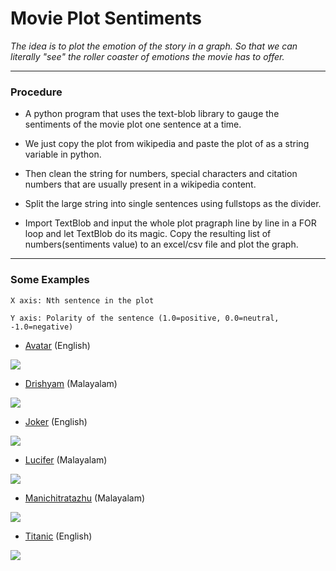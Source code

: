 # Movie Plot Sentiments

*The idea is to plot the emotion of the story in a graph. So that we can literally "see" the roller coaster of emotions the movie has to offer.*
___

### Procedure

* A python program that uses the text-blob library to gauge the sentiments of the movie plot one sentence at a time.

* We just copy the plot from wikipedia and paste the plot of as a string variable in python.

* Then clean the string for numbers, special characters and citation numbers that are usually present in a wikipedia content.

* Split the large string into single sentences using fullstops as the divider.

* Import TextBlob and input the whole plot pragraph line by line in a FOR loop and let TextBlob do its magic. Copy the resulting list of numbers(sentiments value) to an excel/csv file and plot the graph.
___

### Some Examples

```X axis: Nth sentence in the plot```

```Y axis: Polarity of the sentence (1.0=positive, 0.0=neutral, -1.0=negative)```

* [Avatar](https://en.wikipedia.org/wiki/Avatar_(2009_film)) (English)

<img src="https://raw.githubusercontent.com/sarathsajan/movie-plot-sentiments/master/avatar.JPG">

* [Drishyam](https://en.wikipedia.org/wiki/Drishyam) (Malayalam)

<img src="https://raw.githubusercontent.com/sarathsajan/movie-plot-sentiments/master/drishyam.JPG">

* [Joker](https://en.wikipedia.org/wiki/Joker_(2019_film)) (English)

<img src="https://raw.githubusercontent.com/sarathsajan/movie-plot-sentiments/master/joker.JPG">

* [Lucifer](https://en.wikipedia.org/wiki/Lucifer_(film)) (Malayalam)

<img src="https://raw.githubusercontent.com/sarathsajan/movie-plot-sentiments/master/lucifer_malayalam.JPG">

* [Manichitratazhu](https://en.wikipedia.org/wiki/Manichitrathazhu) (Malayalam)

<img src="https://raw.githubusercontent.com/sarathsajan/movie-plot-sentiments/master/manichitrathazhu.JPG">

* [Titanic](https://en.wikipedia.org/wiki/Titanic_(1997_film)) (English)

<img src="https://raw.githubusercontent.com/sarathsajan/movie-plot-sentiments/master/titanic.JPG">

